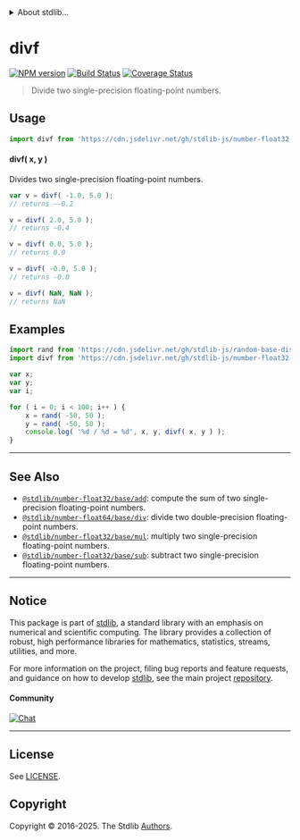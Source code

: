<!--

@license Apache-2.0

Copyright (c) 2023 The Stdlib Authors.

Licensed under the Apache License, Version 2.0 (the "License");
you may not use this file except in compliance with the License.
You may obtain a copy of the License at

   http://www.apache.org/licenses/LICENSE-2.0

Unless required by applicable law or agreed to in writing, software
distributed under the License is distributed on an "AS IS" BASIS,
WITHOUT WARRANTIES OR CONDITIONS OF ANY KIND, either express or implied.
See the License for the specific language governing permissions and
limitations under the License.

-->


<details>
  <summary>
    About stdlib...
  </summary>
  <p>We believe in a future in which the web is a preferred environment for numerical computation. To help realize this future, we've built stdlib. stdlib is a standard library, with an emphasis on numerical and scientific computation, written in JavaScript (and C) for execution in browsers and in Node.js.</p>
  <p>The library is fully decomposable, being architected in such a way that you can swap out and mix and match APIs and functionality to cater to your exact preferences and use cases.</p>
  <p>When you use stdlib, you can be absolutely certain that you are using the most thorough, rigorous, well-written, studied, documented, tested, measured, and high-quality code out there.</p>
  <p>To join us in bringing numerical computing to the web, get started by checking us out on <a href="https://github.com/stdlib-js/stdlib">GitHub</a>, and please consider <a href="https://opencollective.com/stdlib">financially supporting stdlib</a>. We greatly appreciate your continued support!</p>
</details>

# divf

[![NPM version][npm-image]][npm-url] [![Build Status][test-image]][test-url] [![Coverage Status][coverage-image]][coverage-url] <!-- [![dependencies][dependencies-image]][dependencies-url] -->

> Divide two single-precision floating-point numbers.

<!-- Section to include introductory text. Make sure to keep an empty line after the intro `section` element and another before the `/section` close. -->

<section class="intro">

</section>

<!-- /.intro -->

<!-- Package usage documentation. -->



<section class="usage">

## Usage

```javascript
import divf from 'https://cdn.jsdelivr.net/gh/stdlib-js/number-float32-base-div@deno/mod.js';
```

#### divf( x, y )

Divides two single-precision floating-point numbers.

```javascript
var v = divf( -1.0, 5.0 );
// returns ~-0.2

v = divf( 2.0, 5.0 );
// returns ~0.4

v = divf( 0.0, 5.0 );
// returns 0.0

v = divf( -0.0, 5.0 );
// returns -0.0

v = divf( NaN, NaN );
// returns NaN
```

</section>

<!-- /.usage -->

<!-- Package usage notes. Make sure to keep an empty line after the `section` element and another before the `/section` close. -->

<section class="notes">

</section>

<!-- /.notes -->

<!-- Package usage examples. -->

<section class="examples">

## Examples

<!-- eslint no-undef: "error" -->

```javascript
import rand from 'https://cdn.jsdelivr.net/gh/stdlib-js/random-base-discrete-uniform@deno/mod.js';
import divf from 'https://cdn.jsdelivr.net/gh/stdlib-js/number-float32-base-div@deno/mod.js';

var x;
var y;
var i;

for ( i = 0; i < 100; i++ ) {
    x = rand( -50, 50 );
    y = rand( -50, 50 );
    console.log( '%d / %d = %d', x, y, divf( x, y ) );
}
```

</section>

<!-- /.examples -->

<!-- C interface documentation. -->



<!-- Section for related `stdlib` packages. Do not manually edit this section, as it is automatically populated. -->

<section class="related">

* * *

## See Also

-   <span class="package-name">[`@stdlib/number-float32/base/add`][@stdlib/number/float32/base/add]</span><span class="delimiter">: </span><span class="description">compute the sum of two single-precision floating-point numbers.</span>
-   <span class="package-name">[`@stdlib/number-float64/base/div`][@stdlib/number/float64/base/div]</span><span class="delimiter">: </span><span class="description">divide two double-precision floating-point numbers.</span>
-   <span class="package-name">[`@stdlib/number-float32/base/mul`][@stdlib/number/float32/base/mul]</span><span class="delimiter">: </span><span class="description">multiply two single-precision floating-point numbers.</span>
-   <span class="package-name">[`@stdlib/number-float32/base/sub`][@stdlib/number/float32/base/sub]</span><span class="delimiter">: </span><span class="description">subtract two single-precision floating-point numbers.</span>

</section>

<!-- /.related -->

<!-- Section for all links. Make sure to keep an empty line after the `section` element and another before the `/section` close. -->


<section class="main-repo" >

* * *

## Notice

This package is part of [stdlib][stdlib], a standard library with an emphasis on numerical and scientific computing. The library provides a collection of robust, high performance libraries for mathematics, statistics, streams, utilities, and more.

For more information on the project, filing bug reports and feature requests, and guidance on how to develop [stdlib][stdlib], see the main project [repository][stdlib].

#### Community

[![Chat][chat-image]][chat-url]

---

## License

See [LICENSE][stdlib-license].


## Copyright

Copyright &copy; 2016-2025. The Stdlib [Authors][stdlib-authors].

</section>

<!-- /.stdlib -->

<!-- Section for all links. Make sure to keep an empty line after the `section` element and another before the `/section` close. -->

<section class="links">

[npm-image]: http://img.shields.io/npm/v/@stdlib/number-float32-base-div.svg
[npm-url]: https://npmjs.org/package/@stdlib/number-float32-base-div

[test-image]: https://github.com/stdlib-js/number-float32-base-div/actions/workflows/test.yml/badge.svg?branch=main
[test-url]: https://github.com/stdlib-js/number-float32-base-div/actions/workflows/test.yml?query=branch:main

[coverage-image]: https://img.shields.io/codecov/c/github/stdlib-js/number-float32-base-div/main.svg
[coverage-url]: https://codecov.io/github/stdlib-js/number-float32-base-div?branch=main

<!--

[dependencies-image]: https://img.shields.io/david/stdlib-js/number-float32-base-div.svg
[dependencies-url]: https://david-dm.org/stdlib-js/number-float32-base-div/main

-->

[chat-image]: https://img.shields.io/gitter/room/stdlib-js/stdlib.svg
[chat-url]: https://app.gitter.im/#/room/#stdlib-js_stdlib:gitter.im

[stdlib]: https://github.com/stdlib-js/stdlib

[stdlib-authors]: https://github.com/stdlib-js/stdlib/graphs/contributors

[umd]: https://github.com/umdjs/umd
[es-module]: https://developer.mozilla.org/en-US/docs/Web/JavaScript/Guide/Modules

[deno-url]: https://github.com/stdlib-js/number-float32-base-div/tree/deno
[deno-readme]: https://github.com/stdlib-js/number-float32-base-div/blob/deno/README.md
[umd-url]: https://github.com/stdlib-js/number-float32-base-div/tree/umd
[umd-readme]: https://github.com/stdlib-js/number-float32-base-div/blob/umd/README.md
[esm-url]: https://github.com/stdlib-js/number-float32-base-div/tree/esm
[esm-readme]: https://github.com/stdlib-js/number-float32-base-div/blob/esm/README.md
[branches-url]: https://github.com/stdlib-js/number-float32-base-div/blob/main/branches.md

[stdlib-license]: https://raw.githubusercontent.com/stdlib-js/number-float32-base-div/main/LICENSE

<!-- <related-links> -->

[@stdlib/number/float32/base/add]: https://github.com/stdlib-js/number-float32-base-add/tree/deno

[@stdlib/number/float64/base/div]: https://github.com/stdlib-js/number-float64-base-div/tree/deno

[@stdlib/number/float32/base/mul]: https://github.com/stdlib-js/number-float32-base-mul/tree/deno

[@stdlib/number/float32/base/sub]: https://github.com/stdlib-js/number-float32-base-sub/tree/deno

<!-- </related-links> -->

</section>

<!-- /.links -->
